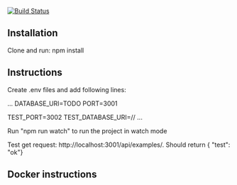 [![Build Status](https://travis-ci.org/ohtuprojekti-ilmo/ohtuilmo-backend.svg?branch=master)](https://travis-ci.org/ohtuprojekti-ilmo/ohtuilmo-backend)

## Installation
Clone and run:
npm install

## Instructions
Create .env files and add following lines:

...
DATABASE_URI=TODO
PORT=3001

TEST_PORT=3002
TEST_DATABASE_URI=//
...

Run "npm run watch" to run the project in watch mode

Test get request: http://localhost:3001/api/examples/. Should return { "test": "ok"}

## Docker instructions